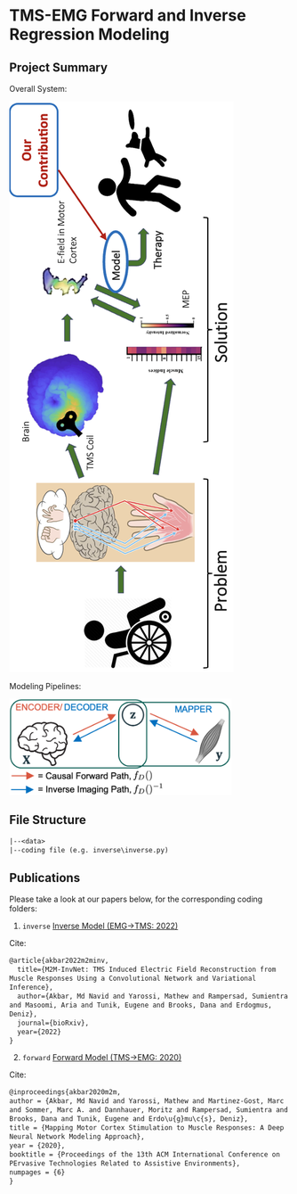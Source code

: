 # TMS-EMG Forward and Inverse Regression Modeling

## Project Summary
Overall System: 

![TMS-contribution](other/TMS-contribution.png)

Modeling Pipelines: 

<img src=other/causal-inverse.png width="400">

<!-- ## Prerequisites
Please install all necessary library versions by typing in terminal:

```pip install -r requirements.txt``` -->

## File Structure
```
|--<data>
|--coding file (e.g. inverse\inverse.py)
```

<!-- ## Usage
Clone this repo, and copy the _\_data_ folder from [here](https://www.dropbox.com/sh/icfard16qqjpqrm/AAA3oMcZpGe1C0HZfqpflVIOa?dl=0) to the root directory [as shown in the file tree above], for all codes to work.

The code runs from terminal using ```main.py```, with supporting functions automatically parsed from ```models.py```, ```helper.py```, and open-sourced functions from the folder ```extra```.

Plots for results can be generated using ```plot_csv.py```

Some residual code snippets and inline results+visualization can be found in ```multimodal_RA.ipynb```

The raw source files can be found in _/SDrive/CSL/\_Archive/2019/DT\_LONI\_Epileptogenesis\_2019_

![causal-inverse](other/causal-inverse.png)

-->

## Publications
Please take a look at our papers below, for the corresponding coding folders:
1. ```inverse``` [Inverse Model (EMG->TMS: 2022)](https://www.biorxiv.org/content/10.1101/2022.07.22.501062v2.abstract)

Cite: 
```
@article{akbar2022m2minv,
  title={M2M-InvNet: TMS Induced Electric Field Reconstruction from Muscle Responses Using a Convolutional Network and Variational Inference},
  author={Akbar, Md Navid and Yarossi, Mathew and Rampersad, Sumientra and Masoomi, Aria and Tunik, Eugene and Brooks, Dana and Erdogmus, Deniz},
  journal={bioRxiv},
  year={2022}
}
```

2. ```forward``` [Forward Model (TMS->EMG: 2020)](https://dl.acm.org/doi/10.1145/3389189.3389203)

Cite: 
```
@inproceedings{akbar2020m2m,
author = {Akbar, Md Navid and Yarossi, Mathew and Martinez-Gost, Marc and Sommer, Marc A. and Dannhauer, Moritz and Rampersad, Sumientra and Brooks, Dana and Tunik, Eugene and Erdo\u{g}mu\c{s}, Deniz},
title = {Mapping Motor Cortex Stimulation to Muscle Responses: A Deep Neural Network Modeling Approach},
year = {2020},
booktitle = {Proceedings of the 13th ACM International Conference on PErvasive Technologies Related to Assistive Environments},
numpages = {6}
}
```
